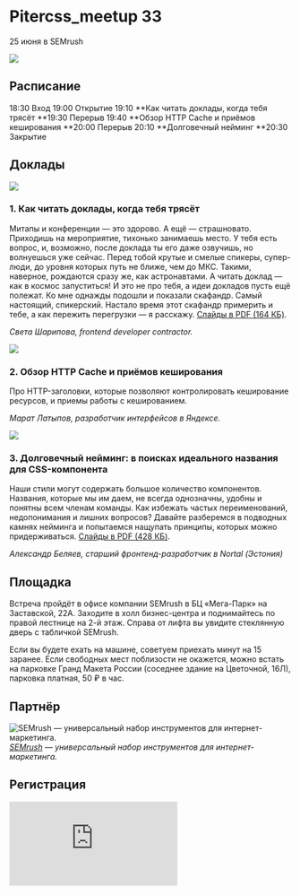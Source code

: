 
# Pitercss_meetup 33

25 июня в SEMrush

![](https://cdn-images-1.medium.com/max/2400/1*c8kR8y0O2b51aaUtIxR_0Q.png)

## Расписание

18:30 Вход
19:00 Открытие
19:10 **Как читать доклады, когда тебя трясёт
**19:30 Перерыв
19:40 **Обзор HTTP Cache и приёмов кеширования
**20:00 Перерыв
20:10 **Долговечный нейминг
**20:30 Закрытие

## Доклады

![](https://cdn-images-1.medium.com/max/2400/1*84X3ipKAAdTs8e2fY7OWzw.png)

### 1. Как читать доклады, когда тебя трясёт

Митапы и конференции — это здорово. А ещё — страшновато. Приходишь на мероприятие, тихонько занимаешь место. У тебя есть вопрос, и, возможно, после доклада ты его даже озвучишь, но волнуешься уже сейчас. Перед тобой крутые и смелые спикеры, супер-люди, до уровня которых путь не ближе, чем до МКС. Такими, наверное, рождаются сразу же, как астронавтами. А читать доклад — как в космос запуститься! И это не про тебя, а идеи докладов пусть ещё полежат. Ко мне однажды подошли и показали скафандр. Самый настоящий, спикерский. Настало время этот скафандр примерить и тебе, а как пережить перегрузки — я расскажу. [Слайды в PDF (164 КБ)](https://pitercss.ru/33/pres/how-to-talk.pdf).

*Света Шарипова, frontend developer contractor.*

![](https://cdn-images-1.medium.com/max/2400/1*FhGwaLuH6qgWT2IBgJieHg.png)

### 2. **Обзор HTTP Cache и приёмов кеширования**

Про HTTP-заголовки, которые позволяют контролировать кеширование ресурсов, и приемы работы с кешированием.

*Марат Латыпов, разработчик интерфейсов в Яндексе.*

![](https://cdn-images-1.medium.com/max/2400/1*yR3KVgY6MWAOiJZmC6897w.png)

### 3. Долговечный нейминг: в поисках идеального названия для CSS-компонента

Наши стили могут содержать большое количество компонентов. Названия, которые мы им даем, не всегда однозначны, удобны и понятны всем членам команды. Как избежать частых переименований, недопонимания и лишних вопросов? Давайте разберемся в подводных камнях нейминга и попытаемся нащупать принципы, которых можно придерживаться. [Слайды в PDF (428 КБ)](https://pitercss.ru/33/pres/css-naming.pdf).

*Александр Беляев, старший фронтенд-разработчик в Nortal (Эстония)*

## Площадка

Встреча пройдёт в офисе компании SEMrush в БЦ «Мега-Парк» на Заставской, 22А. Заходите в холл бизнес-центра и поднимайтесь по правой лестнице на 2-й этаж. Справа от лифта вы увидите стеклянную дверь с табличкой SEMrush.

Если вы будете ехать на машине, советуем приехать минут на 15 заранее. Если свободных мест поблизости не окажется, можно встать на парковке Гранд Макета России (соседнее здание на Цветочной, 16Л), парковка платная, 50 ₽ в час.

## Партнёр

![[SEMrush](https://ru.semrush.com/) — универсальный набор инструментов для интернет-маркетинга.](https://cdn-images-1.medium.com/max/2152/1*qU4JLRikeASb4R6fRi_0VA.png)*[SEMrush](https://ru.semrush.com/) — универсальный набор инструментов для интернет-маркетинга.*

## Регистрация

<iframe src="https://medium.com/media/d388737699cef4b945c2399ec08ab9e4" frameborder=0></iframe>
